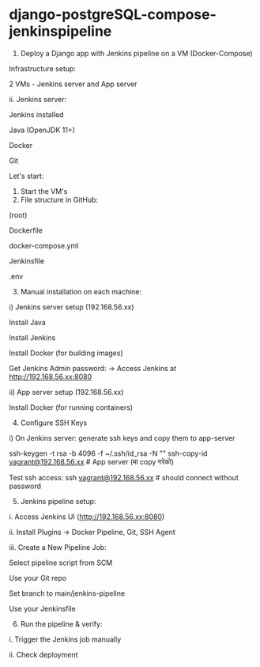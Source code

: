 # django-postgreSQL-compose-jenkinspipeline

1. Deploy a Django app with Jenkins pipeline on a VM (Docker-Compose)

Infrastructure setup:

2 VMs - Jenkins server and App server

ii. Jenkins server:

Jenkins installed

Java (OpenJDK 11+)

Docker

Git

Let's start:

1. Start the VM's
2. File structure in GitHub:

(root)

Dockerfile

docker-compose.yml

Jenkinsfile

.env

3. Manual installation on each machine:

i) Jenkins server setup (192.168.56.xx)

Install Java

Install Jenkins

Install Docker (for building images)

Get Jenkins Admin password: -> Access Jenkins at http://192.168.56.xx:8080

ii) App server setup (192.168.56.xx)

Install Docker (for running containers)

4. Configure SSH Keys

i) On Jenkins server: generate ssh keys and copy them to app-server

ssh-keygen -t rsa -b 4096 -f ~/.ssh/id_rsa -N ""
ssh-copy-id vagrant@192.168.56.xx # App server (मा copy गरेको)

Test ssh access:
ssh vagrant@192.168.56.xx # should connect without password

5. Jenkins pipeline setup:

i. Access Jenkins UI (http://192.168.56.xx:8080)

ii. Install Plugins -> Docker Pipeline, Git, SSH Agent

iii. Create a New Pipeline Job:

Select pipeline script from SCM

Use your Git repo

Set branch to main/jenkins-pipeline

Use your Jenkinsfile

6. Run the pipeline & verify:

i. Trigger the Jenkins job manually

ii. Check deployment